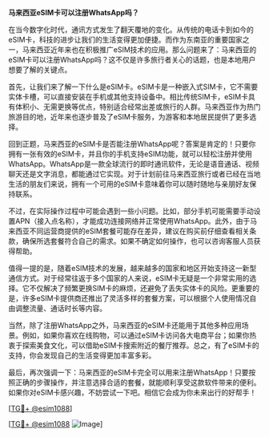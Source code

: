 **马来西亚eSIM卡可以注册WhatsApp吗？**

在当今数字化时代，通讯方式发生了翻天覆地的变化。从传统的电话卡到如今的eSIM卡，科技的进步让我们的生活变得更加便捷。而作为东南亚的重要国家之一，马来西亚近年来也在积极推广eSIM技术的应用。那么问题来了：马来西亚的eSIM卡可以注册WhatsApp吗？这不仅是许多旅行者关心的话题，也是本地用户想要了解的关键点。

首先，让我们来了解一下什么是eSIM卡。eSIM卡是一种嵌入式SIM卡，它不需要实体卡槽，可以直接安装在手机或其他支持设备中。相比传统SIM卡，eSIM卡具有体积小、无需更换等优点，特别适合经常出差或旅行的人群。马来西亚作为热门旅游目的地，近年来也逐步普及了eSIM卡服务，为游客和本地居民提供了更多选择。

回到正题，马来西亚的eSIM卡是否能注册WhatsApp呢？答案是肯定的！只要你拥有一张有效的eSIM卡，并且你的手机支持eSIM功能，就可以轻松注册并使用WhatsApp。WhatsApp是一款全球流行的即时通讯软件，无论是语音通话、视频聊天还是文字消息，都能通过它实现。对于计划前往马来西亚旅行或者已经在当地生活的朋友们来说，拥有一个可用的eSIM卡意味着你可以随时随地与亲朋好友保持联系。

不过，在实际操作过程中可能会遇到一些小问题。比如，部分手机可能需要手动设置APN（接入点名称），才能成功连接网络并正常使用WhatsApp。此外，由于马来西亚不同运营商提供的eSIM套餐可能存在差异，建议在购买前仔细查看相关条款，确保所选套餐符合自己的需求。如果不确定如何操作，也可以咨询客服人员获得帮助。

值得一提的是，随着eSIM技术的发展，越来越多的国家和地区开始支持这一新型通信方式。对于经常往返于多个国家的人来说，eSIM卡无疑是一个非常实用的选择。它不仅解决了频繁更换SIM卡的麻烦，还避免了丢失实体卡的风险。更重要的是，许多eSIM卡提供商还推出了灵活多样的套餐方案，可以根据个人使用情况自由调整流量、通话时长等内容。

当然，除了注册WhatsApp之外，马来西亚的eSIM卡还能用于其他多种应用场景。例如，如果你喜欢在线购物，可以通过eSIM卡访问各大电商平台；如果你热衷于探索美食文化，可以借助eSIM卡搜索附近的餐厅推荐。总之，有了eSIM卡的支持，你会发现自己的生活变得更加丰富多彩。

最后，再次强调一下：马来西亚的eSIM卡完全可以用来注册WhatsApp！只要按照正确的步骤操作，并注意选择合适的套餐，就能顺利享受这款软件带来的便利。如果你对eSIM卡感兴趣，不妨尝试一下吧。相信它会成为你未来出行的好帮手！

[[TG💪+ @esim1088](https://t.me/s/esim1088)]

[[TG💪+ @esim1088](https://t.me/s/esim1088) ![Image](https://i.postimg.cc/4NQfJmqS/Snipaste-2025-05-13-00-14-12.png)]